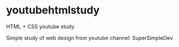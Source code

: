 # youtubehtmlstudy
HTML + CSS youtube study

Simple study of web design from youtube channel: SuperSimpleDev 
